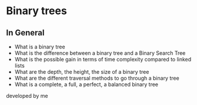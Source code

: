 # Binary trees

In General
--------------------

-	What is a binary tree
-	What is the difference between a binary tree and a Binary Search Tree
-	What is the possible gain in terms of time complexity compared to linked lists
-	What are the depth, the height, the size of a binary tree
-	What are the different traversal methods to go through a binary tree
-	What is a complete, a full, a perfect, a balanced binary tree

developed by me
